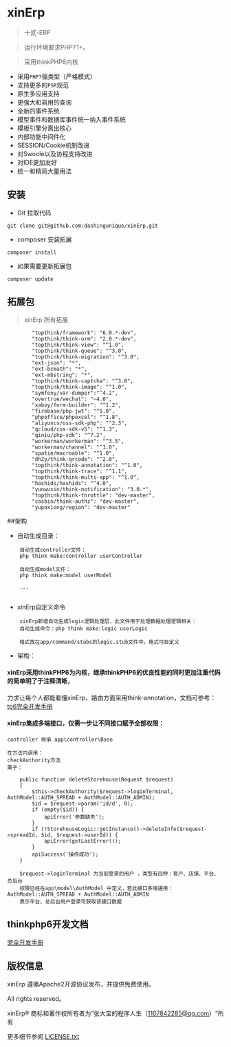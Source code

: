 xinErp
===============
> 十贰-ERP

> 运行环境要求PHP7.1+。

> 采用thinkPHP6内核

* 采用`PHP7`强类型（严格模式）
* 支持更多的`PSR`规范
* 原生多应用支持
* 更强大和易用的查询
* 全新的事件系统
* 模型事件和数据库事件统一纳入事件系统
* 模板引擎分离出核心
* 内部功能中间件化
* SESSION/Cookie机制改进
* 对Swoole以及协程支持改进
* 对IDE更加友好
* 统一和精简大量用法

## 安装
- Git 拉取代码
~~~
git clone git@github.com:dashingunique/xinErp.git
~~~
- composer 安装拓展
~~~
composer install
~~~
- 如果需要更新拓展包
~~~
composer update
~~~
## 拓展包
> xinErp 所有拓展
~~~
        "topthink/framework": "6.0.*-dev",
        "topthink/think-orm": "2.0.*-dev",
        "topthink/think-view": "^1.0",
        "topthink/think-queue": "^3.0",
        "topthink/think-migration": "^3.0",
        "ext-json": "*",
        "ext-bcmath": "*",
        "ext-mbstring": "*",
        "topthink/think-captcha": "^3.0",
        "topthink/think-image": "^1.0",
        "symfony/var-dumper":"^4.2",
        "overtrue/wechat": "~4.0",
        "xaboy/form-builder": "^1.2",
        "firebase/php-jwt": "^5.0",
        "phpoffice/phpexcel": "^1.8",
        "aliyuncs/oss-sdk-php": "^2.3",
        "qcloud/cos-sdk-v5": "^1.3",
        "qiniu/php-sdk": "^7.2",
        "workerman/workerman": "^3.5",
        "workerman/channel": "^1.0",
        "spatie/macroable": "^1.0",
        "dh2y/think-qrcode": "^2.0",
        "topthink/think-annotation": "^1.0",
        "topthink/think-trace": "^1.1",
        "topthink/think-multi-app": "^1.0",
        "hashids/hashids": "^4.0",
        "yunwuxin/think-notification": "3.0.*",
        "topthink/think-throttle": "dev-master",
        "casbin/think-authz": "dev-master",
        "yupoxiong/region": "dev-master"
~~~
##架构
- 自动生成目录：
~~~
    自动生成controller文件：
    php think make:controller userController
    
    自动生成model文件：
    php think make:model userModel
    
    ...
    
~~~
- xinErp自定义命令
~~~
    xinErp新增自动生成logic逻辑处理层，此文件用于处理数据处理逻辑相关：
    自动生成命令：php think make:logic userLogic 
    
    格式放在app/command/stubs的logic.stub文件中，格式可自定义
~~~
- 架构：
#### xinErp采用thinkPHP6为内核，继承thinkPHP6的优良性能的同时更加注重代码的简单明了于注释清晰，
力求让每个人都能看懂xinErp，路由方面采用think-annotation，文档可参考：[tp6完全开发手册](https://www.kancloud.cn/manual/thinkphp6_0/content)

#### xinErp集成多端接口，仅需一步让不同接口赋予全部权限：
~~~
controller 继承 app\controller\Base

在方法内调用：
checkAuthority方法
栗子：

    public function deleteStorehouse(Request $request)
    {
        $this->checkAuthority($request->loginTerminal, AuthModel::AUTH_SPREAD + AuthModel::AUTH_ADMIN);
        $id = $request->param('id/d', 0);
        if (empty($id)) {
            apiError('参数缺失');
        }
        if (!StorehouseLogic::getInstance()->deleteInfo($request->spreadId, $id, $request->userId)) {
            apiError(getLastError());
        }
        apiSuccess('操作成功');
    }
    
    $request->loginTerminal 为当前登录的用户 ，类型有四种：客户、店铺、平台、总后台
    权限已经在app\model\AuthModel 中定义，若此接口多端通用：AuthModel::AUTH_SPREAD + AuthModel::AUTH_ADMIN
    表示平台、总后台用户登录可获取该接口数据
~~~
## thinkphp6开发文档

[完全开发手册](https://www.kancloud.cn/manual/thinkphp6_0/content)

## 版权信息

xinErp 遵循Apache2开源协议发布，并提供免费使用。

All rights reserved。

xinErp® 商标和著作权所有者为”张大宝的程序人生（1107842285@qq.com）“所有

更多细节参阅 [LICENSE.txt](LICENSE.txt)
